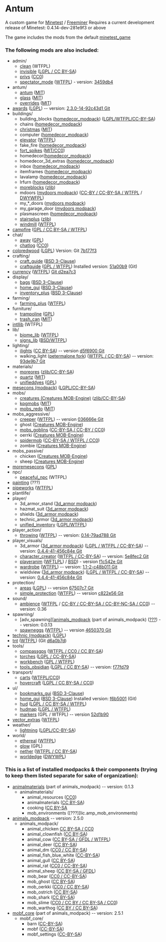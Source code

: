 # Antum
A custom game for [Minetest](http://www.minetest.net/) / [Freeminer](http://freeminer.org/)
Requires a current development release of Minetest: 0.4.14-dev-281e9f3 or above

The game includes the mods from the default [minetest_game](https://github.com/minetest/minetest_game/tree/master/mods)

### The following mods are also included:
* admin/
    * [clean][] (WTFPL)
    * [invisible][] ([LGPL / CC BY-SA](mods/admin/invisible/readme.txt))
    * [privs][] ([CC0](mods/admin/privs/init.lua))
    * [spectator_mode][] ([WTFPL][spectator_mode lic]) - version: [3459db4][spectator_mode version]
* antum/
    * [antum][] ([MIT][lic.antum])
    * [glass][antum_glass] ([MIT][lic.antum])
	* [overrides][antum_overrides] ([MIT][lic.antum])
* [awards][] ([LGPL][lic.awards]) -- version: [2.3.0-14-92c43d1 Git][ver.awards]
* buildings/
    * building_blocks ([homedecor_modpack][homedecor]) ([LGPL/WTFPL/CC-BY-SA](doc/modpacks/homedecor/LICENSE))
    * chains ([homedecor_modpack][homedecor])
    * [christmas][] ([MIT](mods/buildings/christmas/LICENSE.txt))
    * computer ([homedecor_modpack][homedecor])
    * [elevator][] ([WTFPL](mods/buildings/elevator/readme.txt))
    * fake_fire ([homedecor_modpack][homedecor])
    * [fort_spikes][] ([MIT/CC0](mods/buildings/fort_spikes/LICENSE))
    * homedecor([homedecor_modpack][homedecor])
    * homedecor_3d_extras ([homedecor_modpack][homedecor])
    * inbox ([homedecor_modpack][homedecor])
    * itemframes ([homedecor_modpack][homedecor])
    * lavalamp ([homedecor_modpack][homedecor])
    * lrfurn ([homedecor_modpack][homedecor])
    * [moreblocks][] ([zlib](mods/buildings/moreblocks/LICENSE.md))
    * mdoors ([mydoors modpack][mydoors]) ([CC-BY / CC-BY-SA / WTFPL](mods/buildings/mdoors/README.txt) / [DWYWFPL](doc/modpacks/mydoors/licence.txt))
    * my_*_doors ([mydoors modpack][mydoors])
    * my_garage_door ([mydoors modpack][mydoors])
    * plasmascreen ([homedecor_modpack][homedecor])
    * [stairsplus][] ([zlib](mods/buildings/stairsplus/LICENSE.txt))
    * [windmill][] ([WTFPL](mods/buildings/windmill/README.md))
* [campfire][] ([GPL / CC BY-SA / WTFPL](mods/campfire/README.md))
* chat/
    * [away][] ([GPL](mods/chat/away/COPYING))
    * [chatlog][] ([CC0](mods/chat/chatlog/Readme.txt))
* [coloredwood][] ([LGPL](mods/coloredwood/LICENSE)) Version: Git [7b177f3][coloredwood version]
* crafting/
    * [craft_guide][] ([BSD 3-Clause](mods/crafting/craft_guide/LICENSE))
    * [craftguide][] ([GPL / WTFPL](mods/crafting/craftguide/LICENSE)) Installed version: [51a00b9][craftguide version] (Git)
* [currency][] ([WTFPL](https://forum.minetest.net/viewtopic.php?t=7002)) [Git d2ea7c3](https://github.com/minetest-mods/currency/tree/d2ea7c352ada7646e019f55a365a506d132f301a)
* display/
    * [bags][] ([BSD 3-Clause](mods/display/bags/LICENSE))
    * [home_gui][] ([BSD 3-Clause](mods/display/home_gui/README.md))
    * [inventory_plus][] ([BSD 3-Clause](mods/display/inventory_plus/LICENSE))
* farming/
	* [farming_plus][] ([WTFPL](mods/farming/farming_plus/README.txt))
* furniture/
    * [trampoline][] ([GPL](mods/furniture/trampoline/LICENSE.txt))
    * [trash_can][] ([MIT](mods/furniture/trash_can/LICENSE.txt))
* [intllib][] (WTFPL)
* lib/
    * [biome_lib][] ([WTFPL](mods/lib/biome_lib/README.md))
	* [signs_lib][] ([BSD/WTFPL](mods/lib/signs_lib/copyright.txt))
* lighting/
	* [ilights][] ([CC BY-SA][lic.ilights]) -- version [d5f6900 Git][ver.ilights]
    * walking_light ([petermalone fork][walking_light]) ([WTFPL / CC-BY-SA][lic.walking_light]) -- version: [93de9b7 Git][ver.walking_light]
* materials/
	* [moreores][] ([zlib/CC-BY-SA](mods/materials/moreores/README.md))
	* [quartz][] ([MIT](mods/materials/quartz/LICENSE.txt))
	* [unifieddyes][] ([GPL](mods/materials/unifieddyes/LICENSE))
* [mesecons (modpack)][mesecons] ([LGPL/CC-BY-SA](mods/mesecons/COPYING.txt))
* mobs/
    * [creatures (Creatures MOB-Engine)][cme] ([zlib/CC-BY-SA](doc/modpacks/cme/README.txt))
    * [kpgmobs][] ([MIT](mods/mobs/kpgmobs/README.txt))
    * [mobs_redo][] ([MIT](mods/mobs/mobs_redo/license.txt))
* mobs_aggressive/
    * [creeper][] ([WTFPL][lic.creeper]) -- version [036666e Git][ver.creeper]
    * ghost ([Creatures MOB-Engine][cme])
    * [mobs_goblins][] ([CC-BY-SA / CC-BY / CC0](mods/mobs_aggressive/mobs_goblins/README.md))
    * oerrki ([Creatures MOB-Engine][cme])
    * [spidermob][] ([CC-BY-SA / WTFPL / CC0](mods/mobs_aggressive/spidermob/LICENSE))
    * zombie ([Creatures MOB-Engine][cme])
* mobs_passive/
    * chicken ([Creatures MOB-Engine][cme])
    * sheep ([Creatures MOB-Engine][cme])
* [moremesecons][] ([GPL](mods/moremesecons/LICENSE.txt))
* npc/
    * [peaceful_npc][] (WTFPL)
* [painting][] (???)
* [pipeworks][] ([WTFPL](mods/pipeworks/LICENSE))
* plantlife/
* player/
    * 3d_armor_stand ([3d_armor modpack][3d_armor])
    * hazmat_suit ([3d_armor modpack][3d_armor])
    * shields ([3d_armor modpack][3d_armor])
    * technic_armor ([3d_armor modpack][3d_armor])
    * [unified_inventory][] ([LGPL/WTFPL](mods/player/unified_inventory/README.md))
* player_action/
    * [throwing][] ([WTFPL][lic.throwing]) -- version: [0.14-79ad788 Git][ver.throwing]
* player_visuals/
    * 3d_armor ([3d_armor modpack][3d_armor]) ([LGPL / WTFPL / CC-BY-SA][lic.3d_armor]) -- version: [0.4.4-41-456c84e Git][ver.3d_armor]
    * [character_creator][] ([WTFPL / CC-BY-SA][lic.character_creator]) -- version: [5e8fec2 Git][ver.character_creator]
    * [playeranim][] ([WFTLPL][lic.playeranim.1]) / [BSD][lic.playeranim.2]) - version [f1c542e Git][ver.playeranim]
    * [wardrobe][] ([WTFPL][lic.wardrobe]) -- version: [1.1-2-c48b011 Git][ver.wardrobe]
    * wieldview ([3d_armor modpack][3d_armor])  ([LGPL / WTFPL / CC-BY-SA][lic.3d_armor]) -- version: [0.4.4-41-456c84e Git][ver.3d_armor]
* protection/
    * [areas][] ([LGPL][lic.areas]) -- version [67507c7 Git][ver.areas]
    * [simple_protection][] ([WTFPL][lic.simple_protection]) -- version [c822e56 Git][ver.simple_protection]
* sound/
    * [ambience][ambience_ultralite] ([WTFPL][lic.ambience_ultralite.1] / [CC-BY / CC-BY-SA / CC-BY-NC-SA / CC0][lic.ambience_ultralite.2]) -- version: 0.36
* spawning/
	* [adv_spawning][[animals_modpack] (part of animals_modpack) ([???][lic.amp_adv_spawning]) -- version: 0.0.13
	* [spawneggs][] ([WTFPL][lic.spawneggs]) -- version [4650370 Git][ver.spawneggs]
* [technic (modpack)][technic] ([LGPL](mods/technic/README.md))
* [tnt][] ([WTFPL](mods/tnt/README.txt)) (Git [d6a0b7d][tnt version])
* tools/
	* [compassgps][] ([WTFPL / CC0 / CC BY-SA](mods/tools/compassgps/README.md))
    * [torches][] ([LGPL / CC-BY-SA](mods/tools/torches/README.txt))
    * [workbench][] ([GPL / WTFPL](mods/tools/workbench/LICENSE))
    * [tools_obsidian][] ([LGPL / CC BY-SA](mods/tools/tools_obsidian/README.md)) -- version: [f77fd79][tools_obsidian version]
* transport/
    * [carts][] ([WTFPL/CC0](mods/transport/carts/README.txt))
    * [hovercraft][] ([LGPL / CC BY-SA / CC0](mods/transport/hovercraft/LICENSE.txt))
* ui/
    * [bookmarks_gui][] ([BSD 3-Clause](mods/ui/bookmarks_gui/LICENSE))
    * [home_gui][] ([BSD 3-Clause](mods/ui/home_gui/LICENSE)) Installed version: [f6b5001][home_gui version] (Git)
    * [hud][] ([LGPL / CC BY-SA / WTFPL](mods/ui/hud/README.txt))
    * [hudmap][] ([LGPL / WTFPL](mods/ui/hudmap/README.txt))
    * [markers][] (GPL / WTFPL) -- version [52d1b90][markers version]
* [vector_extras][] ([WTFPL](mods/vector_extras/LICENSE.txt))
* weather/
    * [lightning][] ([LGPL/CC-BY-SA](mods/weather/lightning/README.md))
* world/
    * [ethereal][] ([WTFPL](mods/world/ethereal/license.txt))
    * [glow][] (GPL)
    * [nether][] ([WTFPL / CC BY-SA](mods/world/nether/README.md))
    * [worldedge][] ([DWYWPL](mods/world/worldedge/licence.txt))



### This is a list of installed modpacks & their components (trying to keep them listed separate for sake of organization):
* [animalmaterials][animals_modpack] (part of animals_modpack) -- version: 0.1.3
	* animalmaterials/
		* animal_resources ([CC0][lic.amp_animal_resources])
		* animalmaterials ([CC BY-SA][lic.amp_animalmaterials])
		* cooking ([CC BY-SA][lic.amp_cooking]
		* mob_environments ([???][lic.amp_mob_environments)
* [animals_modpack][] -- version: 2.5.0
	* animals_modpack/
		* animal_chicken [CC BY-SA / CC0][lic.amp_chicken]
	    * animal_clownfish ([CC BY-SA][lic.amp_clownfish])
		* animal_cow ([CC BY-SA / GFDL / WTFPL][lic.amp_cow])
		* animal_deer ([CC BY-SA][lic.amp_deer])
		* animal_dm ([CC0 / CC BY-SA][lic.amp_dm])
	    * animal_fish_blue_white ([CC-BY-SA][lic.amp_fish_blue_white])
	    * animal_gull ([CC BY-SA][lic.amp_gull])
	    * animal_rat ([CC0 / CC-BY-SA][lic.amp_rat])
		* animal_sheep ([CC BY-SA / GFDL][lic.amp_sheep])
	    * mob_bear ([CC0 / CC-BY-SA][lic.amp_bear])
		* mob_ghost ([CC BY-SA][lic.amp_ghost])
		* mob_oerkki ([CC0 / CC BY-SA][lic.amp_oerkki])
		* mob_ostrich ([CC BY-SA][lic.amp_ostrich])
	    * mob_shark ([CC BY-SA][lic.amp_shark])
	    * mob_slime ([CC0 / CC BY / CC BY-SA / CC0][lic.amp_slime])
		* mob_warthog ([CC BY / CC BY-SA][lic.amp_warthog])
* [mobf_core][animals_modpack] (part of animals_modpack) -- version: 2.5.1
	* mobf_core/
	    * barn ([CC-BY-SA][lic.mobf])
	    * mobf ([CC-BY-SA][lic.mobf])
    	* mobf_settings ([CC-BY-SA][lic.mobf])



[3d_armor]: https://forum.minetest.net/viewtopic.php?t=4654
[ambience_ultralite]: https://forum.minetest.net/viewtopic.php?p=151166#p151166
[animals_modpack]: https://forum.minetest.net/viewtopic.php?t=629
[antum]: mods/antum/antum
[antum_glass]: mods/antum/glass
[antum_overrides]: mods/antum/overrides
[areas]: https://forum.minetest.net/viewtopic.php?t=7239
[awards]: https://forum.minetest.net/viewtopic.php?t=4870
[away]: https://forum.minetest.net/viewtopic.php?t=1211
[bags]: http://cornernote.github.io/minetest-bags/
[biome_lib]: https://forum.minetest.net/viewtopic.php?f=11&t=12999
[bookmarks_gui]: http://cornernote.github.io/minetest-bookmarks_gui/
[campfire]: https://forum.minetest.net/viewtopic.php?t=10569
[carts]: https://forum.minetest.net/viewtopic.php?t=2451
[character_creator]: https://forum.minetest.net/viewtopic.php?t=13138
[chatlog]: https://forum.minetest.net/viewtopic.php?id=6220
[christmas]: https://forum.minetest.net/viewtopic.php?t=3950
[clean]: https://forum.minetest.net/viewtopic.php?t=2777
[cme]: https://forum.minetest.net/viewtopic.php?t=8638
[coloredwood]: https://forum.minetest.net/viewtopic.php?t=2411
[coloredwood version]: https://github.com/minetest-mods/coloredwood/tree/7b177f3082da84faf14fef38274358e3768a99b1
[compass]: https://forum.minetest.net/viewtopic.php?t=3785
[compassgps]: https://forum.minetest.net/viewtopic.php?t=9373
[craft_guide]: https://cornernote.github.io/minetest-craft_guide/
[craftguide]: https://forum.minetest.net/viewtopic.php?t=14088
[craftguide version]: https://github.com/minetest-mods/craftguide/tree/51a00b957e81428aa5af1b0b5eddbfdd57729d77
[creeper]: https://forum.minetest.net/viewtopic.php?t=11891
[currency]: https://github.com/minetest-mods/currency
[elevator]: https://forum.minetest.net/viewtopic.php?t=12944
[ethereal]: https://forum.minetest.net/viewtopic.php?t=14638
[farming_plus]: https://forum.minetest.net/viewtopic.php?t=2787
[fort_spikes]: https://forum.minetest.net/viewtopic.php?t=14574
[glow]: https://forum.minetest.net/viewtopic.php?t=6300
[helicopter]: https://forum.minetest.net/viewtopic.php?t=6183
[home_gui]: http://cornernote.github.io/minetest-home_gui/
[home_gui version]: https://github.com/cornernote/minetest-home_gui/tree/f6b500164f95a85c4f2fab9a150983887bad143f
[homedecor]: https://forum.minetest.net/viewtopic.php?t=2041
[hovercraft]: https://forum.minetest.net/viewtopic.php?t=6722
[hud]: https://github.com/BlockMen/hud
[hudmap]: https://github.com/stujones11/hudmap
[ilights]: https://forum.minetest.net/viewtopic.php?t=12200
[intllib]: https://forum.minetest.net/viewtopic.php?t=4929
[invisible]: https://forum.minetest.net/viewtopic.php?t=14399
[inventory_plus]: https://forum.minetest.net/viewtopic.php?t=3100
[jumping]: https://forum.minetest.net/viewtopic.php?t=2957
[kpgmobs]: https://forum.minetest.net/viewtopic.php?t=8798
[lightning]: https://forum.minetest.net/viewtopic.php?t=13886
[markers]: https://forum.minetest.net/viewtopic.php?id=8175
[markers version]: https://github.com/Sokomine/markers/tree/52d1b90b8906b28d4b5ba93cd271b3865b316d00
[mesecons]: https://forum.minetest.net/viewtopic.php?t=628
[mobs_goblins]: https://forum.minetest.net/viewtopic.php?t=13004
[mobs_redo]: https://forum.minetest.net/viewtopic.php?t=9917
[moreblocks]: https://forum.minetest.net/viewtopic.php?t=509
[moremesecons]: https://forum.minetest.net/viewtopic.php?t=13150
[moreores]: https://forum.minetest.net/viewtopic.php?t=549
[moretrees]: https://forum.minetest.net/viewtopic.php?t=4394
[mydoors]: https://forum.minetest.net/viewtopic.php?t=10626
[nether]: https://forum.minetest.net/viewtopic.php?t=5790
[painting]: https://github.com/minetest-mods/painting
[peaceful_npc]: https://forum.minetest.net/viewtopic.php?t=4167
[pipeworks]: https://forum.minetest.net/viewtopic.php?t=2155
[plantlife_modpack]: https://forum.minetest.net/viewtopic.php?f=11&t=3898
[playeranim]: https://forum.minetest.net/viewtopic.php?t=12189
[privs]: mods/admin/privs
[quartz]: https://forum.minetest.net/viewtopic.php?t=5682
[signs_lib]: https://forum.minetest.net/viewtopic.php?f=11&t=13762
[simple_protection]: https://forum.minetest.net/viewtopic.php?t=9035
[spawneggs]: https://forum.minetest.net/viewtopic.php?t=6214
[spectator_mode]: https://forum.minetest.net/viewtopic.php?t=13718
[spectator_mode lic]: mods/admin/spectator_mode/LICENSE
[spectator_mode version]: https://github.com/minetest-mods/spectator_mode/tree/3459db48e1b507388ee5d24ba1531ea494e64dea
[spidermob]: https://forum.minetest.net/viewtopic.php?t=10045
[stairsplus]: https://forum.minetest.net/viewtopic.php?id=6140
[technic]: https://forum.minetest.net/viewtopic.php?t=2538
[throwing]: https://forum.minetest.net/viewtopic.php?t=687
[tnt]: https://forum.minetest.net/viewtopic.php?id=2902
[tnt version]: https://github.com/PilzAdam/TNT/tree/d6a0b7dfec33c647414ed4c2dadf32b9347b7508
[torches]: https://forum.minetest.net/viewtopic.php?t=6099
[tools_obsidian]: https://forum.minetest.net/viewtopic.php?t=14236
[tools_obsidian version]: https://github.com/Dragonop/tools_obsidian/tree/f77fd79d76a85c07e08ca965708a75f500be32d6
[trampoline]: mods/furniture/trampoline
[trash_can]: https://forum.minetest.net/viewtopic.php?t=6315
[trees]: https://forum.minetest.net/viewtopic.php?f=11&t=5713
[unified_inventory]: https://forum.minetest.net/viewtopic.php?id=3933
[unifieddyes]: https://forum.minetest.net/viewtopic.php?t=2178
[vector_extras]: https://forum.minetest.net/viewtopic.php?t=8533
[vines]: https://forum.minetest.net/viewtopic.php?f=11&t=2344
[walking_light]: https://github.com/petermaloney/walking_light
[wardrobe]: https://forum.minetest.net/viewtopic.php?t=9680
[weather]: https://forum.minetest.net/viewtopic.php?t=5245
[windmill]: https://forum.minetest.net/viewtopic.php?id=7440
[workbench]: https://forum.minetest.net/viewtopic.php?t=14085
[worldedge]: https://forum.minetest.net/viewtopic.php?t=10753

[lic.3d_armor]: doc/modpacks/3d_armor/LICENSE.md
[lic.ambience_ultralite.1]: https://forum.minetest.net/viewtopic.php?t=2807
[lic.ambience_ultralite.2]: mods/sound/ambience/sounds/SoundLicenses.txt
[lic.amp_adv_spawning]: mods/spawning/adv_spawning/README.txt
[lic.amp_animal_resources]: mods/animalmaterials/animal_resources/License.txt
[lic.amp_animalmaterials]: mods/animalmaterials/animalmaterisl/License.txt
[lic.amp_bear]: mods/animals_modpack/mob_bear/License.txt
[lic.amp_chicken]: mods/animals_modpack/animal_chicken/License.txt
[lic.amp_clownfish]: mods/animals_modpack/animal_clownfish/License.txt
[lic.amp_cooking]: mods/animalmaterials/cooking/License.txt
[lic.amp_cow]: mods/animals_modpack/animal_cow/License.txt
[lic.amp_deer]: mods/animals_modpack/animal_deer/License.txt
[lic.amp_dm]: mods/animals_modpack/animal_dm/License.txt
[lic.amp_fish_blue_white]: mods/animals_modpack/animal_fish_blue_white/License.txt
[lic.amp_ghost]: mods/animals_modpack/mob_ghost/License.txt
[lic.amp_gull]: mods/animals_modpack/animal_gull/License.txt
[lic.amp_mob_environments]: mods/animalmaterials/mob_environments/README
[lic.amp_oerkki]: mods/animals_modpack/mob_oerkki/License.txt
[lic.amp_ostrich]: mods/animals_modpack/mob_ostrich/License.txt
[lic.amp_rat]: mods/animals_modpack/animal_rat/License.txt
[lic.amp_shark]: mods/animals_modpack/mob_shark/License.txt
[lic.amp_sheep]: mods/animals_modpack/License.txt
[lic.amp_slime]: mods/animals_modpack/mob_slime/License.txt
[lic.amp_warthog]: mods/animals_modpack/mob_warthog/License.txt
[lic.antum]: mods/antum/LICENSE.txt
[lic.areas]: mods/protection/areas/LICENSE.txt
[lic.awards]: mods/awards/LICENSE.txt
[lic.character_creator]: mods/player_visuals/character_creator/LICENSE.md
[lic.creeper]: mods/mobs_aggressive/creeper/LICENSE.md
[lic.ilights]: mods/lighting/ilights/init.lua
[lic.mobf]: doc/modpacks/mobf_core/License.txt
[lic.playeranim.1]: mods/player_visuals/playeranim/LICENSE.txt
[lic.playeranim.2]: mods/player_visuals/playeranim/LICENSE-original.txt
[lic.simple_protection]: mods/protection/simple_protection/README.md
[lic.spawneggs]: mods/spawning/spawneggs/README.txt
[lic.throwing]: https://forum.minetest.net/viewtopic.php?t=687#p5739
[lic.walking_light]: mods/lighting/walking_light/README.md
[lic.wardrobe]: mods/player_visuals/wardrobe/README.txt

[ver.3d_armor]: https://github.com/stujones11/minetest-3d_armor/tree/456c84e
[ver.areas]: https://github.com/ShadowNinja/areas/tree/67507c75918f8a60ad218cdcb69cc8d39e4a55ed
[ver.awards]: https://github.com/minetest-mods/awards/tree/92c43d1
[ver.character_creator]: https://github.com/Rui-Minetest/character_creator/tree/5e8fec2
[ver.creeper]: https://github.com/Rui-Minetest/creeper/tree/036666e2ccd26632a0c11585af0345c6eaa8c72d
[ver.ilights]: https://github.com/minetest-mods/ilights/tree/d5f6900b5a6510f5922a7517ad613633861ce4df
[ver.playeranim]: https://github.com/minetest-mods/playeranim/tree/f1c542e
[ver.simple_protection]: https://github.com/SmallJoker/simple_protection/tree/c822e561e0349f02b70bf6a8c28059515603a0be
[ver.spawneggs]: https://github.com/thefamilygrog66/spawneggs/tree/46503709bb0a1bff586cd345aac6b36936c4c311
[ver.throwing]: https://github.com/Jeija/minetest-mod-throwing/tree/79ad788b9f415b68793dc44128870fbfa6a4d064
[ver.walking_light]: https://github.com/petermaloney/walking_light/tree/93de9b7b4af6c9d2811ef7fd3f91feaf90b7875c
[ver.wardrobe]: https://github.com/prestidigitator/minetest-mod-wardrobe/tree/c48b011

